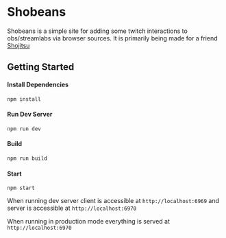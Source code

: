 # Shobeans
Shobeans is a simple site for adding some twitch interactions to obs/streamlabs via browser sources. It is primarily being made for a friend [Shojitsu](https://www.twitch.tv/shojitsu_)

## Getting Started

#### Install Dependencies
```
npm install
```
#### Run Dev Server
```
npm run dev
```
#### Build
```
npm run build
```
#### Start
```
npm start
```

When running dev server client is accessible at `http://localhost:6969` and server is accessible at `http://localhost:6970`

When running in production mode everything is served at `http://localhost:6970`
